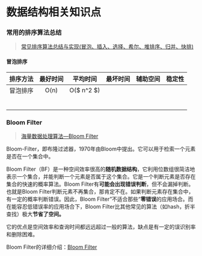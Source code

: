 # 数据结构相关知识点

### 常用的排序算法总结

> [常见排序算法总结与实现(冒泡、插入、选择、希尔、堆排序、归并、快排)](http://www.cnblogs.com/liuyang0/p/6560781.html)

#### 冒泡排序

| 排序方法 | 最好时间 |  平均时间  | 最坏时间 | 辅助空间 | 稳定性 |
| :------: | :------: | :--------: | :------: | :------: | :----: |
| 冒泡排序 |   O(n)   | O($ n^2 $) |          |          |        |
|          |          |            |          |          |        |
|          |          |            |          |          |        |
|          |          |            |          |          |        |
|          |          |            |          |          |        |
|          |          |            |          |          |        |
|          |          |            |          |          |        |

### Bloom Filter

> [海量数据处理算法—Bloom Filter](https://www.cnblogs.com/zhxshseu/p/5289871.html)

Bloom-Filter，即布隆过滤器，1970年由Bloom中提出。它可以用于检索一个元素是否在一个集合中。

Bloom Filter（BF）是一种空间效率很高的**随机数据结构**，它利用位数组很简洁地表示一个集合，并能判断一个元素是否属于这个集合。它是一个判断元素是否存在集合的快速的概率算法。Bloom Filter有**可能会出现错误判断**，但不会漏掉判断。也就是Bloom Filter判断元素不再集合，那肯定不在。如果判断元素存在集合中，有一定的概率判断错误。因此，Bloom Filter”不适合那些“**零错误**的应用场合。而在能容忍低错误率的应用场合下，Bloom Filter比其他常见的算法（如hash，折半查找）极大**节省了空间。** 

它的优点是空间效率和查询时间都远远超过一般的算法，缺点是有一定的误识别率和删除困难。

Bloom Filter的详细介绍：[Bloom Filter](http://en.wikipedia.org/wiki/Bloom_filter)